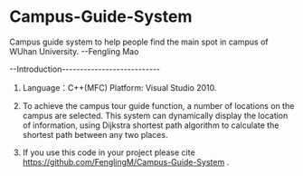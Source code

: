 # Campus-Guide-System
Campus guide system to help people find the main spot in campus of WUhan University. --Fengling Mao

--Introduction---------------------------
1. 	Language：C++(MFC) 
	Platform: Visual Studio 2010.

2. To achieve the campus tour guide function, a number of locations on the campus are selected. This system can dynamically display
the location of information, using Dijkstra shortest path algorithm to calculate the shortest path between any two places.

3. If you use this code in your project please cite https://github.com/FenglingM/Campus-Guide-System .